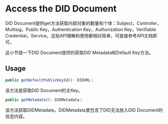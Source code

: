 ﻿# Access the DID Document

DID Document提供get方法获取内部对象的数量和个体：Subject，Controller，Multisig，Public Key，Authentication Key，Authorization Key，Verifiable Credential，Service。这些API理解和使用都相对简单，可直接参考API文档即可。

这小节提一下DID Document提供的获取DID Metadata和Default Key方法。

## Usage

```typescript
public getDefaultPublicKeyId(): DIDURL；
```

该方法是获取DID Document的主Key。

```typescript
public getMetadata(): DIDMetadata；
```

该方法获取DIDMetadata，DIDMetadata里包含了DID无法放入DID Document的信息内容。


